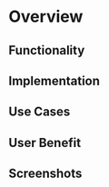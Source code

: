 <!-- Please put the name of the feature/bug fix and issue number in the title of the PR -->
<!-- Example: Sushi Provider (Issue-1) -->

# Overview

<!-- What is the reason for this PR? (Brief Summary) -->

## Functionality

<!-- What functionality does this PR introduce or improve (list of functional improvements) 

Example:

- Introduces a method for finding sushi
- Verifies the sushi provider is highly recommended

-->

## Implementation

<!-- What are the steps needed to implement this feature/ bug fix? (check list of steps) 

Example: 

- [ ] Create a search endpoint for sushi
- [ ] Rank sushi provider by review
- [ ] Show providers in the local area first

-->

## Use Cases

<!-- What use cases does this feature/bug fix address? (list use cases)

Example:

- User would like to eat sushi
- User wants to see what others think of the sushi that they might like to eat
- User needs to know that the sushi isn't goihg to make them sick

-->

## User Benefit

<!-- How does this feature/bug fix benefit the user? (list benefits) 

Example:

- User gets to eat sushi!
- User doesn't get sick
- User can find good sushi anytime they like

-->

## Screenshots

<!-- Any screenshots that might help illustrate the feature/bug fix -->
